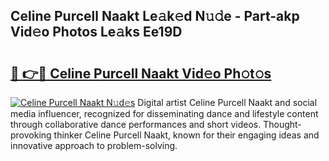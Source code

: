 ## Celine Purcell Naakt Le𝚊k𝚎d N𝚞𝚍e - Part-akp Vid𝚎o Photos Le𝚊ks Ee19D

# <h2><a href="http://fb5kqk.evod.top/?m=Celine+Purcell+Naakt">🔗 👉🔴 Celine Purcell Naakt Vid𝚎o Ph𝚘t𝚘s</a></h2>

[![Celine Purcell Naakt N𝚞d𝚎s](https://i.imgur.com/8V9OHl7.gif)](http://fb5kqk.evod.top/?m=Celine+Purcell+Naakt)
Digital artist Celine Purcell Naakt and social media influencer, recognized for disseminating dance and lifestyle content through collaborative dance performances and short videos. Thought-provoking thinker Celine Purcell Naakt, known for their engaging ideas and innovative approach to problem-solving. 
